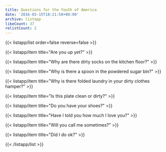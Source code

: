 ```yaml
---
title: Questions for the Youth of America
date: '2016-03-15T18:21:58+00:00'
archive: listapp
likeCount: 37
relistCount: 2
---
```



{{< listapp/list order=false reverse=false >}}

   {{< listapp/item title="Are you up yet?" >}}

   {{< listapp/item title="Why are there dirty socks on the kitchen floor?" >}}

   {{< listapp/item title="Why is there a spoon in the powdered sugar bin?" >}}

   {{< listapp/item title="Why is there folded laundry in your dirty clothes hamper?" >}}

   {{< listapp/item title="Is this plate clean or dirty?" >}}

   {{< listapp/item title="Do you have your shoes?" >}}

   {{< listapp/item title="Have I told you how much I love you?" >}}

   {{< listapp/item title="Will you call me sometimes?" >}}

   {{< listapp/item title="Did I do ok?" >}}

{{< /listapp/list >}}
